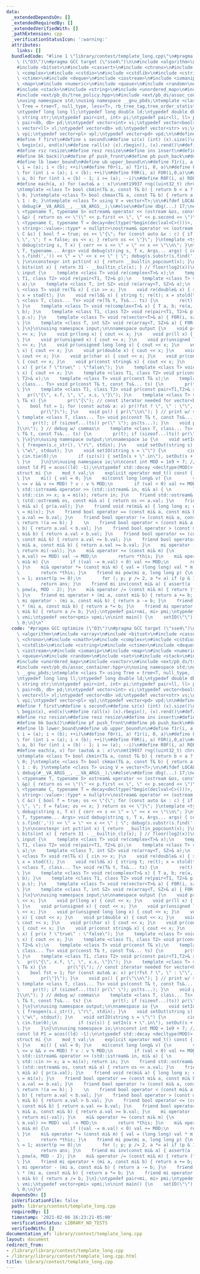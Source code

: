 ```yaml
---
data:
  _extendedDependsOn: []
  _extendedRequiredBy: []
  _extendedVerifiedWith: []
  _pathExtension: cpp
  _verificationStatusIcon: ':warning:'
  attributes:
    links: []
  bundledCode: "#line 1 \"library/contest/template_long.cpp\"\n#pragma GCC optimize\
    \ (\"O3\")\n#pragma GCC target (\"sse4\")\n\n#include <algorithm>\n#include <array>\n\
    #include <bitset>\n#include <cassert>\n#include <chrono>\n#include <cmath>\n#include\
    \ <complex>\n#include <cstdio>\n#include <cstdlib>\n#include <cstring>\n#include\
    \ <ctime>\n#include <deque>\n#include <iostream>\n#include <iomanip>\n#include\
    \ <map>\n#include <numeric>\n#include <queue>\n#include <random>\n#include <set>\n\
    #include <stack>\n#include <string>\n#include <unordered_map>\n#include <vector>\n\
    #include <ext/pb_ds/tree_policy.hpp>\n#include <ext/pb_ds/assoc_container.hpp>\n\
    \nusing namespace std;\nusing namespace __gnu_pbds;\ntemplate <class T> using\
    \ Tree = tree<T, null_type, less<T>, rb_tree_tag,tree_order_statistics_node_update>;\n\
    \ntypedef long long ll;\ntypedef long double ld;\ntypedef double db;\ntypedef\
    \ string str;\n\ntypedef pair<int, int> pi;\ntypedef pair<ll, ll> pl;\ntypedef\
    \ pair<db, db> pd;\n\ntypedef vector<int> vi;\ntypedef vector<bool> vb;\ntypedef\
    \ vector<ll> vl;\ntypedef vector<db> vd;\ntypedef vector<str> vs;\ntypedef vector<pi>\
    \ vpi;\ntypedef vector<pl> vpl;\ntypedef vector<pd> vpd;\n\n#define mp make_pair\n\
    #define f first\n#define s second\n#define sz(x) (int) (x).size()\n#define all(x)\
    \ begin(x), end(x)\n#define rall(x) (x).rbegin(), (x).rend()\n#define sor(x) sort(all(x))\n\
    #define rsz resize\n#define resz resize\n#define ins insert\n#define ft front()\n\
    #define bk back()\n#define pf push_front\n#define pb push_back\n#define eb emplace_back\n\
    #define lb lower_bound\n#define ub upper_bound\n\n#define f1r(i, a, b) for (int\
    \ i = (a); i < (b); ++i)\n#define f0r(i, a) f1r(i, 0, a)\n#define FOR(i, a, b)\
    \ for (int i = (a); i < (b); ++i)\n#define F0R(i, a) FOR(i,0,a)\n#define ROF(i,\
    \ a, b) for (int i = (b) - 1; i >= (a); --i)\n#define R0F(i, a) ROF(i, 0, a)\n\
    #define each(a, x) for (auto& a : x)\n\nmt19937 rng((uint32_t) chrono::steady_clock::now().time_since_epoch().count());\n\
    \ntemplate <class T> bool ckmin(T& a, const T& b) { return b < a ? a = b, 1 :\
    \ 0; }\ntemplate <class T> bool ckmax(T& a, const T& b) { return a < b ? a = b,\
    \ 1 : 0; }\ntemplate <class T> using V = vector<T>;\n\n#ifdef LOCAL\n#define dbg(...)\
    \ debug(#__VA_ARGS__, __VA_ARGS__);\n#else\n#define dbg(...) 17;\n#endif\n\ntemplate\
    \ <typename T, typename S> ostream& operator << (ostream &os, const pair<T, S>\
    \ &p) { return os << \"(\" << p.first << \", \" << p.second << \")\"; }\ntemplate\
    \ <typename C, typename T = decay<decltype(*begin(declval<C>()))>, typename enable_if<!is_same<C,\
    \ string>::value>::type* = nullptr>\nostream& operator << (ostream &os, const\
    \ C &c) { bool f = true; os << \"{\"; for (const auto &x : c) { if (!f) os <<\
    \ \", \"; f = false; os << x; } return os << \"}\"; }\ntemplate <typename T> void\
    \ debug(string s, T x) { cerr << s << \" = \" << x << \"\\n\"; }\ntemplate <typename\
    \ T, typename... Args> void debug(string s, T x, Args... args) { cerr << s.substr(0,\
    \ s.find(',')) << \" = \" << x << \" | \"; debug(s.substr(s.find(',') + 2), args...);\
    \ }\n\nconstexpr int pct(int x) { return __builtin_popcount(x); }\nconstexpr int\
    \ bits(int x) { return 31 - __builtin_clz(x); } // floor(log2(x))\n\nnamespace\
    \ input {\n    template <class T> void re(complex<T>& x);\n    template <class\
    \ T1, class T2> void re(pair<T1, T2>& p);\n    template <class T> void re(vector<T>&\
    \ a);\n    template <class T, int SZ> void re(array<T, SZ>& a);\n    template\
    \ <class T> void re(T& x) { cin >> x; }\n    void re(double& x) { string t; re(t);\
    \ x = stod(t); }\n    void re(ld& x) { string t; re(t); x = stold(t); }\n    template\
    \ <class T, class... Ts> void re(T& t, Ts&... ts) {\n        re(t); re(ts...);\
    \ }\n    template <class T> void re(complex<T>& x) { T a, b; re(a, b); x = cd(a,\
    \ b); }\n    template <class T1, class T2> void re(pair<T1, T2>& p) { re(p.f,\
    \ p.s); }\n    template <class T> void re(vector<T>& a) { F0R(i, sz(a)) re(a[i]);\
    \ }\n    template <class T, int SZ> void re(array<T, SZ>& a) { F0R(i, SZ) re(a[i]);\
    \ }\n}\n\nusing namespace input;\n\nnamespace output {\n    void pr(int x) { cout\
    \ << x; }\n    void pr(long x) { cout << x; }\n    void pr(ll x) { cout << x;\
    \ }\n    void pr(unsigned x) { cout << x; }\n    void pr(unsigned long x) { cout\
    \ << x; }\n    void pr(unsigned long long x) { cout << x; }\n    void pr(float\
    \ x) { cout << x; }\n    void pr(double x) { cout << x; }\n    void pr(ld x) {\
    \ cout << x; }\n    void pr(char x) { cout << x; }\n    void pr(const char* x)\
    \ { cout << x; }\n    void pr(const string& x) { cout << x; }\n    void pr(bool\
    \ x) { pr(x ? \"true\" : \"false\"); }\n    template <class T> void pr(const complex<T>&\
    \ x) { cout << x; }\n    template <class T1, class T2> void pr(const pair<T1,\
    \ T2>& x);\n    template <class T> void pr(const T& x);\n    template <class T,\
    \ class... Ts> void pr(const T& t, const Ts&... ts) {\n        pr(t); pr(ts...);\
    \ }\n    template <class T1, class T2> void pr(const pair<T1,T2>& x) {\n     \
    \   pr(\"{\", x.f, \", \", x.s, \"}\"); }\n    template <class T> void pr(const\
    \ T& x) {\n        pr(\"{\"); // const iterator needed for vector<bool>\n    \
    \    bool fst = 1; for (const auto& a: x) pr(!fst ? \", \" : \"\", a), fst = 0;\n\
    \        pr(\"}\"); }\n    void ps() { pr(\"\\n\"); } // print w/ spaces\n   \
    \ template <class T, class... Ts> void ps(const T& t, const Ts&... ts) {\n   \
    \     pr(t); if (sizeof...(ts)) pr(\" \"); ps(ts...); }\n    void pc() { pr(\"\
    ]\\n\"); } // debug w/ commas\n    template <class T, class... Ts> void pc(const\
    \ T& t, const Ts&... ts) {\n        pr(t); if (sizeof...(ts)) pr(\", \"); pc(ts...);\
    \ }\n}\n\nusing namespace output;\n\nnamespace io {\n    void setIn(string s)\
    \ { freopen(s.c_str(), \"r\", stdin); }\n    void setOut(string s) { freopen(s.c_str(),\
    \ \"w\", stdout); }\n    void setIO(string s = \"\") {\n        cin.sync_with_stdio(0);\
    \ cin.tie(0);\n        if (sz(s)) { setIn(s + \".in\"), setOut(s + \".out\");\
    \ }\n    }\n}\n\nusing namespace io;\n\nconst int MOD = 1e9 + 7; // 998244353;\n\
    const ld PI = acos((ld) -1);\n\ntypedef std::decay <decltype(MOD)>::type mod_t;\n\
    struct mi {\n    mod_t val;\n    explicit operator mod_t() const { return val;\
    \ }\n    mi() { val = 0; }\n    mi(const long long& v) {\n        val = (-MOD\
    \ <= v && v <= MOD) ? v : v % MOD;\n        if (val < 0) val += MOD; }\n    friend\
    \ std::istream& operator >> (std::istream& in, mi& a) { \n        long long x;\
    \ std::cin >> x; a = mi(x); return in; }\n    friend std::ostream& operator <<\
    \ (std::ostream& os, const mi& a) { return os << a.val; }\n    friend void pr(const\
    \ mi& a) { pr(a.val); }\n    friend void re(mi& a) { long long x; cin >> x; a\
    \ = mi(x); }\n    friend bool operator == (const mi& a, const mi& b) { return\
    \ a.val == b.val; }\n    friend bool operator != (const mi& a, const mi& b) {\
    \ return !(a == b); }    \n    friend bool operator < (const mi& a, const mi&\
    \ b) { return a.val < b.val; }\n    friend bool operator > (const mi& a, const\
    \ mi& b) { return a.val > b.val; }\n    friend bool operator <= (const mi& a,\
    \ const mi& b) { return a.val <= b.val; }\n    friend bool operator >= (const\
    \ mi& a, const mi& b) { return a.val >= b.val; }\n    mi operator - () const {\
    \ return mi(-val); }\n    mi& operator += (const mi& m) {\n        if ((val +=\
    \ m.val) >= MOD) val -= MOD;\n        return *this; }\n    mi& operator -= (const\
    \ mi& m) {\n        if ((val -= m.val) < 0) val += MOD;\n        return *this;\
    \ }\n    mi& operator *= (const mi& m) { val = (long long) val * m.val % MOD;\n\
    \        return *this; }\n    friend mi pow(mi a, long long p) {\n        mi ans\
    \ = 1; assert(p >= 0);\n        for (; p; p /= 2, a *= a) if (p & 1) ans *= a;\n\
    \        return ans; }\n    friend mi inv(const mi& a) { assert(a != 0); return\
    \ pow(a, MOD - 2); }\n    mi& operator /= (const mi& m) { return (*this) *= inv(m);\
    \ }\n    friend mi operator + (mi a, const mi& b) { return a += b; }\n    friend\
    \ mi operator - (mi a, const mi& b) { return a -= b; }\n    friend mi operator\
    \ * (mi a, const mi& b) { return a *= b; }\n    friend mi operator / (mi a, const\
    \ mi& b) { return a /= b; }\n};\ntypedef pair<mi, mi> pmi;\ntypedef vector<mi>\
    \ vmi;\ntypedef vector<pmi> vpmi;\n\nint main() {\n    setIO(\"\");\n    return\
    \ 0;\n}\n"
  code: "#pragma GCC optimize (\"O3\")\n#pragma GCC target (\"sse4\")\n\n#include\
    \ <algorithm>\n#include <array>\n#include <bitset>\n#include <cassert>\n#include\
    \ <chrono>\n#include <cmath>\n#include <complex>\n#include <cstdio>\n#include\
    \ <cstdlib>\n#include <cstring>\n#include <ctime>\n#include <deque>\n#include\
    \ <iostream>\n#include <iomanip>\n#include <map>\n#include <numeric>\n#include\
    \ <queue>\n#include <random>\n#include <set>\n#include <stack>\n#include <string>\n\
    #include <unordered_map>\n#include <vector>\n#include <ext/pb_ds/tree_policy.hpp>\n\
    #include <ext/pb_ds/assoc_container.hpp>\n\nusing namespace std;\nusing namespace\
    \ __gnu_pbds;\ntemplate <class T> using Tree = tree<T, null_type, less<T>, rb_tree_tag,tree_order_statistics_node_update>;\n\
    \ntypedef long long ll;\ntypedef long double ld;\ntypedef double db;\ntypedef\
    \ string str;\n\ntypedef pair<int, int> pi;\ntypedef pair<ll, ll> pl;\ntypedef\
    \ pair<db, db> pd;\n\ntypedef vector<int> vi;\ntypedef vector<bool> vb;\ntypedef\
    \ vector<ll> vl;\ntypedef vector<db> vd;\ntypedef vector<str> vs;\ntypedef vector<pi>\
    \ vpi;\ntypedef vector<pl> vpl;\ntypedef vector<pd> vpd;\n\n#define mp make_pair\n\
    #define f first\n#define s second\n#define sz(x) (int) (x).size()\n#define all(x)\
    \ begin(x), end(x)\n#define rall(x) (x).rbegin(), (x).rend()\n#define sor(x) sort(all(x))\n\
    #define rsz resize\n#define resz resize\n#define ins insert\n#define ft front()\n\
    #define bk back()\n#define pf push_front\n#define pb push_back\n#define eb emplace_back\n\
    #define lb lower_bound\n#define ub upper_bound\n\n#define f1r(i, a, b) for (int\
    \ i = (a); i < (b); ++i)\n#define f0r(i, a) f1r(i, 0, a)\n#define FOR(i, a, b)\
    \ for (int i = (a); i < (b); ++i)\n#define F0R(i, a) FOR(i,0,a)\n#define ROF(i,\
    \ a, b) for (int i = (b) - 1; i >= (a); --i)\n#define R0F(i, a) ROF(i, 0, a)\n\
    #define each(a, x) for (auto& a : x)\n\nmt19937 rng((uint32_t) chrono::steady_clock::now().time_since_epoch().count());\n\
    \ntemplate <class T> bool ckmin(T& a, const T& b) { return b < a ? a = b, 1 :\
    \ 0; }\ntemplate <class T> bool ckmax(T& a, const T& b) { return a < b ? a = b,\
    \ 1 : 0; }\ntemplate <class T> using V = vector<T>;\n\n#ifdef LOCAL\n#define dbg(...)\
    \ debug(#__VA_ARGS__, __VA_ARGS__);\n#else\n#define dbg(...) 17;\n#endif\n\ntemplate\
    \ <typename T, typename S> ostream& operator << (ostream &os, const pair<T, S>\
    \ &p) { return os << \"(\" << p.first << \", \" << p.second << \")\"; }\ntemplate\
    \ <typename C, typename T = decay<decltype(*begin(declval<C>()))>, typename enable_if<!is_same<C,\
    \ string>::value>::type* = nullptr>\nostream& operator << (ostream &os, const\
    \ C &c) { bool f = true; os << \"{\"; for (const auto &x : c) { if (!f) os <<\
    \ \", \"; f = false; os << x; } return os << \"}\"; }\ntemplate <typename T> void\
    \ debug(string s, T x) { cerr << s << \" = \" << x << \"\\n\"; }\ntemplate <typename\
    \ T, typename... Args> void debug(string s, T x, Args... args) { cerr << s.substr(0,\
    \ s.find(',')) << \" = \" << x << \" | \"; debug(s.substr(s.find(',') + 2), args...);\
    \ }\n\nconstexpr int pct(int x) { return __builtin_popcount(x); }\nconstexpr int\
    \ bits(int x) { return 31 - __builtin_clz(x); } // floor(log2(x))\n\nnamespace\
    \ input {\n    template <class T> void re(complex<T>& x);\n    template <class\
    \ T1, class T2> void re(pair<T1, T2>& p);\n    template <class T> void re(vector<T>&\
    \ a);\n    template <class T, int SZ> void re(array<T, SZ>& a);\n    template\
    \ <class T> void re(T& x) { cin >> x; }\n    void re(double& x) { string t; re(t);\
    \ x = stod(t); }\n    void re(ld& x) { string t; re(t); x = stold(t); }\n    template\
    \ <class T, class... Ts> void re(T& t, Ts&... ts) {\n        re(t); re(ts...);\
    \ }\n    template <class T> void re(complex<T>& x) { T a, b; re(a, b); x = cd(a,\
    \ b); }\n    template <class T1, class T2> void re(pair<T1, T2>& p) { re(p.f,\
    \ p.s); }\n    template <class T> void re(vector<T>& a) { F0R(i, sz(a)) re(a[i]);\
    \ }\n    template <class T, int SZ> void re(array<T, SZ>& a) { F0R(i, SZ) re(a[i]);\
    \ }\n}\n\nusing namespace input;\n\nnamespace output {\n    void pr(int x) { cout\
    \ << x; }\n    void pr(long x) { cout << x; }\n    void pr(ll x) { cout << x;\
    \ }\n    void pr(unsigned x) { cout << x; }\n    void pr(unsigned long x) { cout\
    \ << x; }\n    void pr(unsigned long long x) { cout << x; }\n    void pr(float\
    \ x) { cout << x; }\n    void pr(double x) { cout << x; }\n    void pr(ld x) {\
    \ cout << x; }\n    void pr(char x) { cout << x; }\n    void pr(const char* x)\
    \ { cout << x; }\n    void pr(const string& x) { cout << x; }\n    void pr(bool\
    \ x) { pr(x ? \"true\" : \"false\"); }\n    template <class T> void pr(const complex<T>&\
    \ x) { cout << x; }\n    template <class T1, class T2> void pr(const pair<T1,\
    \ T2>& x);\n    template <class T> void pr(const T& x);\n    template <class T,\
    \ class... Ts> void pr(const T& t, const Ts&... ts) {\n        pr(t); pr(ts...);\
    \ }\n    template <class T1, class T2> void pr(const pair<T1,T2>& x) {\n     \
    \   pr(\"{\", x.f, \", \", x.s, \"}\"); }\n    template <class T> void pr(const\
    \ T& x) {\n        pr(\"{\"); // const iterator needed for vector<bool>\n    \
    \    bool fst = 1; for (const auto& a: x) pr(!fst ? \", \" : \"\", a), fst = 0;\n\
    \        pr(\"}\"); }\n    void ps() { pr(\"\\n\"); } // print w/ spaces\n   \
    \ template <class T, class... Ts> void ps(const T& t, const Ts&... ts) {\n   \
    \     pr(t); if (sizeof...(ts)) pr(\" \"); ps(ts...); }\n    void pc() { pr(\"\
    ]\\n\"); } // debug w/ commas\n    template <class T, class... Ts> void pc(const\
    \ T& t, const Ts&... ts) {\n        pr(t); if (sizeof...(ts)) pr(\", \"); pc(ts...);\
    \ }\n}\n\nusing namespace output;\n\nnamespace io {\n    void setIn(string s)\
    \ { freopen(s.c_str(), \"r\", stdin); }\n    void setOut(string s) { freopen(s.c_str(),\
    \ \"w\", stdout); }\n    void setIO(string s = \"\") {\n        cin.sync_with_stdio(0);\
    \ cin.tie(0);\n        if (sz(s)) { setIn(s + \".in\"), setOut(s + \".out\");\
    \ }\n    }\n}\n\nusing namespace io;\n\nconst int MOD = 1e9 + 7; // 998244353;\n\
    const ld PI = acos((ld) -1);\n\ntypedef std::decay <decltype(MOD)>::type mod_t;\n\
    struct mi {\n    mod_t val;\n    explicit operator mod_t() const { return val;\
    \ }\n    mi() { val = 0; }\n    mi(const long long& v) {\n        val = (-MOD\
    \ <= v && v <= MOD) ? v : v % MOD;\n        if (val < 0) val += MOD; }\n    friend\
    \ std::istream& operator >> (std::istream& in, mi& a) { \n        long long x;\
    \ std::cin >> x; a = mi(x); return in; }\n    friend std::ostream& operator <<\
    \ (std::ostream& os, const mi& a) { return os << a.val; }\n    friend void pr(const\
    \ mi& a) { pr(a.val); }\n    friend void re(mi& a) { long long x; cin >> x; a\
    \ = mi(x); }\n    friend bool operator == (const mi& a, const mi& b) { return\
    \ a.val == b.val; }\n    friend bool operator != (const mi& a, const mi& b) {\
    \ return !(a == b); }    \n    friend bool operator < (const mi& a, const mi&\
    \ b) { return a.val < b.val; }\n    friend bool operator > (const mi& a, const\
    \ mi& b) { return a.val > b.val; }\n    friend bool operator <= (const mi& a,\
    \ const mi& b) { return a.val <= b.val; }\n    friend bool operator >= (const\
    \ mi& a, const mi& b) { return a.val >= b.val; }\n    mi operator - () const {\
    \ return mi(-val); }\n    mi& operator += (const mi& m) {\n        if ((val +=\
    \ m.val) >= MOD) val -= MOD;\n        return *this; }\n    mi& operator -= (const\
    \ mi& m) {\n        if ((val -= m.val) < 0) val += MOD;\n        return *this;\
    \ }\n    mi& operator *= (const mi& m) { val = (long long) val * m.val % MOD;\n\
    \        return *this; }\n    friend mi pow(mi a, long long p) {\n        mi ans\
    \ = 1; assert(p >= 0);\n        for (; p; p /= 2, a *= a) if (p & 1) ans *= a;\n\
    \        return ans; }\n    friend mi inv(const mi& a) { assert(a != 0); return\
    \ pow(a, MOD - 2); }\n    mi& operator /= (const mi& m) { return (*this) *= inv(m);\
    \ }\n    friend mi operator + (mi a, const mi& b) { return a += b; }\n    friend\
    \ mi operator - (mi a, const mi& b) { return a -= b; }\n    friend mi operator\
    \ * (mi a, const mi& b) { return a *= b; }\n    friend mi operator / (mi a, const\
    \ mi& b) { return a /= b; }\n};\ntypedef pair<mi, mi> pmi;\ntypedef vector<mi>\
    \ vmi;\ntypedef vector<pmi> vpmi;\n\nint main() {\n    setIO(\"\");\n    return\
    \ 0;\n}\n"
  dependsOn: []
  isVerificationFile: false
  path: library/contest/template_long.cpp
  requiredBy: []
  timestamp: '2021-02-06 16:23:21-05:00'
  verificationStatus: LIBRARY_NO_TESTS
  verifiedWith: []
documentation_of: library/contest/template_long.cpp
layout: document
redirect_from:
- /library/library/contest/template_long.cpp
- /library/library/contest/template_long.cpp.html
title: library/contest/template_long.cpp
---
```

